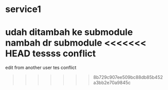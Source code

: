 # service1
udah ditambah ke submodule
nambah dr submodule
<<<<<<< HEAD
tessss conflict
=======
edit from another user
tes conflict
>>>>>>> 8b729c907ee509bc88db85b452a3bb2e70a9845c
